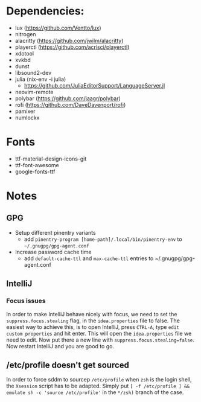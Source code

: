 # Dependencies:
* lux (https://github.com/Ventto/lux)
* nitrogen 
* alacritty (https://github.com/jwilm/alacritty)
* playerctl (https://github.com/acrisci/playerctl)
* xdotool 
* xvkbd 
* dunst
* libsound2-dev
* julia (nix-env -i julia)
  * https://github.com/JuliaEditorSupport/LanguageServer.jl
* neovim-remote 
* polybar (https://github.com/jaagr/polybar)
* rofi (https://github.com/DaveDavenport/rofi)
* pamixer
* numlockx

# Fonts
* ttf-material-design-icons-git
* ttf-font-awesome
* google-fonts-ttf

# Notes
## GPG
* Setup different pinentry variants
  * add `pinentry-program [home-path]/.local/bin/pinentry-env` to `~/.gnugpg/gpg-agent.conf`
* Increase password cache time
  * add `default-cache-ttl` and `max-cache-ttl` entries to ~/.gnugpg/gpg-agent.conf

## IntelliJ

### Focus issues

In order to make IntelliJ behave nicely with focus, we need to set
the `suppress.focus.stealing` flag, in the `idea.properties` file to
false. The easiest way to achieve this, is to open IntelliJ, press
`CTRL-A`, type `edit custom properties` and hit enter. This will open
the `idea.properties` file we need to edit. Now put there a new line
with `suppress.focus.stealing=false`. Now restart IntelliJ and you are
good to go.

## /etc/profile doesn't get sourced
In order to force sddm to sourcep `/etc/profile` when `zsh` is the 
login shell, the `Xsession` script has to be adapted. Simply put
`[ -f /etc/profile ] && emulate sh -c 'source /etc/profile'` in the
`*/zsh)` branch of the case. 

